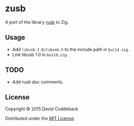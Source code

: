 # zusb
A port of the library [rusb](https://github.com/a1ien/rusb) to Zig.

## Usage
* Add `libusb-1.0/libusb.h` to the include path in `build.zig`.
* Link libusb 1.0 in `build.zig`.

## TODO
* Add rusb doc comments.

## License
Copyright © 2015 David Cuddeback

Distributed under the [MIT License](LICENSE).
